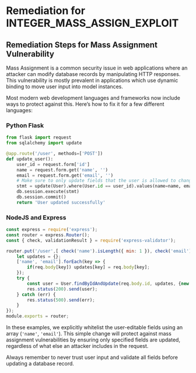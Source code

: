 # Remediation for INTEGER_MASS_ASSIGN_EXPLOIT

## Remediation Steps for Mass Assignment Vulnerability
Mass Assignment is a common security issue in web applications where an attacker can modify database records by manipulating HTTP responses. This vulnerability is mostly prevalent in applications which use dynamic binding to move user input into model instances.

Most modern web development languages and frameworks now include ways to protect against this. 
Here’s how to fix it for a few different languages:

### Python Flask
```Python
from flask import request
from sqlalchemy import update

@app.route('/user', methods=['POST'])
def update_user():
    user_id = request.form['id']
    name = request.form.get('name', '')
    email = request.form.get('email', '')
    # Make sure to only update fields that the user is allowed to change
    stmt = update(User).where(User.id == user_id).values(name=name, email=email)
    db.session.execute(stmt)
    db.session.commit()
    return 'User updated successfully'
```
### NodeJS and Express
```JavaScript
const express = require('express');
const router = express.Router();
const { check, validationResult } = require('express-validator');

router.put('/user',[ check('name').isLength({ min: 1 }), check('email').isEmail() ], async (req, res) => {
    let updates = {};
    ['name', 'email'].forEach(key => {
        if(req.body[key]) updates[key] = req.body[key];
    });
    try {
        const user = User.findByIdAndUpdate(req.body.id, updates, {new: true});
        res.status(200).send(user);
    } catch (err) {
        res.status(500).send(err);
    }
});
module.exports = router;
```
In these examples, we explicitly whitelist the user-editable fields using an array (`'name'`, `'email'`). This simple change will protect against mass assignment vulnerabilities by ensuring only specified fields are updated, regardless of what else an attacker includes in the request. 

Always remember to never trust user input and validate all fields before updating a database record.